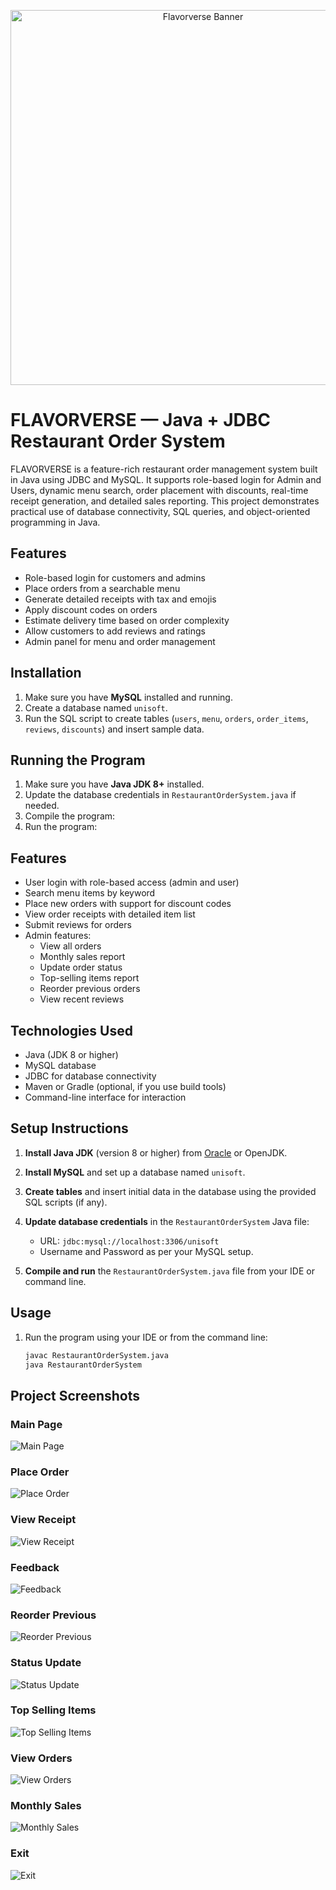 <p align="center">
  <img src="flavorverse-banner.jpg" alt="Flavorverse Banner" width="600"/>
</p>


# FLAVORVERSE — Java + JDBC Restaurant Order System

FLAVORVERSE is a feature-rich restaurant order management system built in Java using JDBC and MySQL. It supports role-based login for Admin and Users, dynamic menu search, order placement with discounts, real-time receipt generation, and detailed sales reporting. This project demonstrates practical use of database connectivity, SQL queries, and object-oriented programming in Java.

## Features

- Role-based login for customers and admins
- Place orders from a searchable menu
- Generate detailed receipts with tax and emojis
- Apply discount codes on orders
- Estimate delivery time based on order complexity
- Allow customers to add reviews and ratings
- Admin panel for menu and order management


## Installation
1. Make sure you have **MySQL** installed and running.
2. Create a database named `unisoft`.
3. Run the SQL script to create tables (`users`, `menu`, `orders`, `order_items`, `reviews`, `discounts`) and insert sample data.

## Running the Program

1. Make sure you have **Java JDK 8+** installed.
2. Update the database credentials in `RestaurantOrderSystem.java` if needed.
3. Compile the program:
4. Run the program:


## Features

- User login with role-based access (admin and user)
- Search menu items by keyword
- Place new orders with support for discount codes
- View order receipts with detailed item list
- Submit reviews for orders
- Admin features:
  - View all orders
  - Monthly sales report
  - Update order status
  - Top-selling items report
  - Reorder previous orders
  - View recent reviews

## Technologies Used

- Java (JDK 8 or higher)
- MySQL database
- JDBC for database connectivity
- Maven or Gradle (optional, if you use build tools)
- Command-line interface for interaction


## Setup Instructions

1. **Install Java JDK** (version 8 or higher) from [Oracle](https://www.oracle.com/java/technologies/javase-jdk11-downloads.html) or OpenJDK.

2. **Install MySQL** and set up a database named `unisoft`.

3. **Create tables** and insert initial data in the database using the provided SQL scripts (if any).

4. **Update database credentials** in the `RestaurantOrderSystem` Java file:
   - URL: `jdbc:mysql://localhost:3306/unisoft`
   - Username and Password as per your MySQL setup.

5. **Compile and run** the `RestaurantOrderSystem.java` file from your IDE or command line.

## Usage

1. Run the program using your IDE or from the command line:
   ```bash
   javac RestaurantOrderSystem.java
   java RestaurantOrderSystem


## Project Screenshots

### Main Page
![Main Page](Screenshots/MainPage.png)

### Place Order
![Place Order](Screenshots/PlaceOrder.png)

### View Receipt
![View Receipt](Screenshots/ViewReceipt.png)

### Feedback
![Feedback](Screenshots/Feedback.png)

### Reorder Previous
![Reorder Previous](Screenshots/ReorderPrevious.png)

### Status Update
![Status Update](Screenshots/StatusUpdate.png)

### Top Selling Items
![Top Selling Items](Screenshots/TopSelling.png)

### View Orders
![View Orders](Screenshots/ViewOrders.png)

### Monthly Sales
![Monthly Sales](Screenshots/MonthlySales.png)

### Exit
![Exit](Screenshots/Exit.png)
